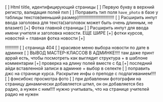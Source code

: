 [ ] Html tiitle, идентифицирующий страницы
[ ] Первую букву в верхний регистр, валидация полей пхп
[ ] Поправить тип поля `have_photo` в базе у таблицы текстов(меньший размер)!!!!!!!!!!!!!!!!!!!!!!!!!!!!!
[ ] Расширить инпут ввода заголовка для текста(заголовок может быть очень длинным, не влазиет)
[+] Фотка главной страницы
[ ] Расширить инпут для ввода имени учителя и заголовка новости. ЕЩЕ ШИРЕ
[+] фотки курсов, новостей + главная фотка новости
[+] <p class="db_error">!!!!!!!!!!!
[ ] страница 404
[ ] красивое меню выбора новости по дате в админке
[ ] ВЫВОД МАСТЕР-КЛАССОВ В АДМИНКЕ!!!! там даже принт аррай есть, чтобы посмотреть как выглядит структура + в шаблоне комментарии
[+] проверка на длину полей вместе с бд
[+] последний айди вставленной записи в админке + выбор в селекте
[ ] поправить джс на странице курса. Раскрытие инфы о преподе с подлагиванием!!!!
[ ] фэнсибокс просмотра фото
[ ] при добавлении фотографии на страницу динамически добавляется штмл, он он добавляется без радио, а нужен с ним!!!!
    нужно учитывать, что на странице учителей радио не нужен